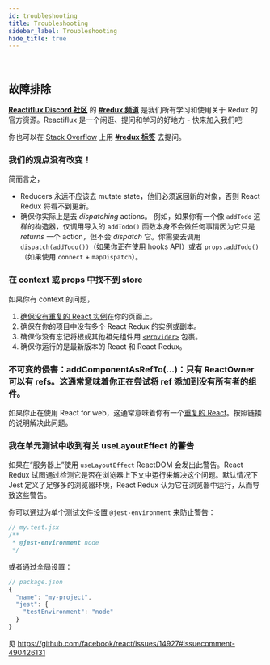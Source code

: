 ```yaml
---
id: troubleshooting
title: Troubleshooting
sidebar_label: Troubleshooting
hide_title: true
---
```


&nbsp;

## 故障排除

**[Reactiflux Discord 社区](http://www.reactiflux.com)** 的 **[#redux 频道](https://discord.gg/0ZcbPKXt5bZ6au5t)** 是我们所有学习和使用关于 Redux 的官方资源。Reactiflux 是一个闲逛、提问和学习的好地方 - 快来加入我们吧!

你也可以在 [Stack Overflow](https://stackoverflow.com) 上用 **[#redux 标签](https://stackoverflow.com/questions/tagged/redux)** 去提问。

### 我们的观点没有改变！

简而言之，

- Reducers 永远不应该去 mutate state，他们必须返回新的对象，否则 React Redux 将看不到更新。
- 确保你实际上是去 _dispatching_ actions。 例如，如果你有一个像 `addTodo` 这样的构造器，仅调用导入的 `addTodo()` 函数本身不会做任何事情因为它只是 _returns_ 一个 action，但不会 _dispatch_ 它。你需要去调用 `dispatch(addTodo())`（如果你正在使用 hooks API）或者 `props.addTodo()`（如果使用 `connect` + `mapDispatch`）。

### 在 context 或 props 中找不到 store

如果你有 context 的问题，

1. [确保没有重复的 React 实例](https://medium.com/@dan_abramov/two-weird-tricks-that-fix-react-7cf9bbdef375)在你的页面上。
2. 确保在你的项目中没有多个 React Redux 的实例或副本。
3. 确保你没有忘记将根或其他祖先组件用 [`<Provider>`](#provider-store) 包裹。
4. 确保你运行的是最新版本的 React 和 React Redux。

### 不可变的侵害：addComponentAsRefTo(...)：只有 ReactOwner 可以有 refs。这通常意味着你正在尝试将 ref 添加到没有所有者的组件。

如果你正在使用 React for web，这通常意味着你有一个[重复的 React](https://medium.com/@dan_abramov/two-weird-tricks-that-fix-react-7cf9bbdef375)。按照链接的说明解决此问题。

### 我在单元测试中收到有关 useLayoutEffect 的警告

如果在“服务器上”使用 `useLayoutEffect` ReactDOM 会发出此警告。React Redux 试图通过检测它是否在浏览器上下文中运行来解决这个问题。默认情况下 Jest 定义了足够多的浏览器环境，React Redux 认为它在浏览器中运行，从而导致这些警告。

你可以通过为单个测试文件设置 `@jest-environment` 来防止警告：

```jsx
// my.test.jsx
/**
 * @jest-environment node
 */
```

或者通过全局设置：

```js
// package.json
{
  "name": "my-project",
  "jest": {
    "testEnvironment": "node"
  }
}
```

见 https://github.com/facebook/react/issues/14927#issuecomment-490426131
